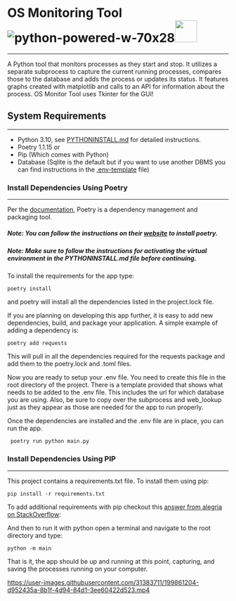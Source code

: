 

# OS Monitoring Tool ![python-powered-w-70x28](https://user-images.githubusercontent.com/31383711/190922610-d309b96e-318e-4e82-9b04-8eb2ab52938d.png)<img src=https://user-images.githubusercontent.com/31383711/204925379-fab28f16-81e4-4346-a1cb-cb7b0a999ac8.svg width=50 />
---

A Python tool that monitors processes as they start and stop. It utilizes a separate subprocess to capture the current running processes, compares those to the database and adds the process or updates its status. It features graphs created with matplotlib and calls to an API for information about the process. OS Monitor Tool uses Tkinter for the GUI!

## System Requirements
---
* Python 3.10, see [PYTHONINSTALL.md](https://github.com/jalnor/install_documentation/blob/edd4efbefc403062b11f186d5d7ef8c9c27a2ad7/Python_Related/PYTHONINSTALL.md) for detailed instructions.
* Poetry 1.1.15 or
* Pip (Which comes with Python)
* Database (Sqlite is the default but if you want to use another DBMS you can find instructions in the [.env-template](https://github.com/jalnor/os_monitoring_tool/blob/main/.env-template) file)

### Install Dependencies Using Poetry
---
Per the [documentation](https://python-poetry.org/docs/), Poetry is a dependency management and packaging tool.

##### Note: You can follow the instructions on their [website](https://python-poetry.org/docs/) to install poetry.
##### Note: Make sure to follow the instructions for activating the virtual environment in the PYTHONINSTALL.md file before continuing.
To install the requirements for the app type:

``` poetry install ```

and poetry will install all the dependencies listed in the project.lock file.

If you are planning on developing this app further, it is easy to add new dependencies, build, and package your application. A simple example of adding a dependency is:

``` poetry add requests ```

This will pull in all the dependencies required for the requests package and add them to the poetry.lock and .toml files.

Now you are ready to setup your .env file. You need to create this file in the root directory of the project. There is a template provided that shows what needs to be added to the .env file.
This includes the url for which database you are using. Also, be sure to copy over the subprocess and web_lookup just as they appear as those are needed for the app to run properly.


Once the dependencies are installed and the .env file are in place, you can run the app.

``` poetry run python main.py```

### Install Dependencies Using PIP
---
This project contains a requirements.txt file. To install them using pip:
```
pip install -r requirements.txt
```
To add additional requirements with pip checkout this [answer from alegria on StackOverflow](https://stackoverflow.com/a/65666949/8648964):


And then to run it with python open a terminal and navigate to the root directory and type:
```
python -m main
```

That is it, the app should be up and running at this point, capturing, and saving the processes running on your computer.

https://user-images.githubusercontent.com/31383711/199861204-d952435a-8b1f-4d94-84d1-3ee60422d523.mp4


